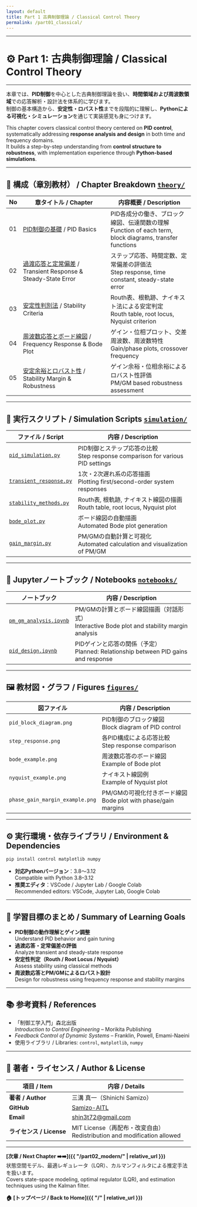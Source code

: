 ```yaml
---
layout: default
title: Part 1 古典制御理論 / Classical Control Theory 
permalink: /part01_classical/
---
```


---

# ⚙️ Part 1: 古典制御理論 / Classical Control Theory

---

本章では、**PID制御**を中心とした古典制御理論を扱い、**時間領域および周波数領域**での応答解析・設計法を体系的に学びます。  
制御の基本構造から、**安定性・ロバスト性**までを段階的に理解し、**Pythonによる可視化・シミュレーション**を通じて実装感覚も身につけます。

This chapter covers classical control theory centered on **PID control**, systematically addressing **response analysis and design** in both time and frequency domains.  
It builds a step-by-step understanding from **control structure to robustness**, with implementation experience through **Python-based simulations**.

---

## 🧭 **構成（章別教材） / Chapter Breakdown** [`theory/`](theory/)

| No | **章タイトル / Chapter** | **内容概要 / Description** |
|----|---------------------------|-----------------------------|
| 01 | [PID制御の基礎](https://samizo-aitl.github.io/EduController/part01_classical/theory/01_pid_control.html) / PID Basics | PID各成分の働き、ブロック線図、伝達関数の理解<br>Function of each term, block diagrams, transfer functions |
| 02 | [過渡応答と定常偏差](https://samizo-aitl.github.io/EduController/part01_classical/theory/02_transient_response.html) / Transient Response & Steady-State Error | ステップ応答、時間定数、定常偏差の評価法<br>Step response, time constant, steady-state error |
| 03 | [安定性判別法](https://samizo-aitl.github.io/EduController/part01_classical/theory/03_stability_methods.html) / Stability Criteria | Routh表、根軌跡、ナイキスト法による安定判定<br>Routh table, root locus, Nyquist criterion |
| 04 | [周波数応答とボード線図](https://samizo-aitl.github.io/EduController/part01_classical/theory/04_frequency_response.html) / Frequency Response & Bode Plot | ゲイン・位相プロット、交差周波数、周波数特性<br>Gain/phase plots, crossover frequency |
| 05 | [安定余裕とロバスト性](https://samizo-aitl.github.io/EduController/part01_classical/theory/05_stability_margins.html) / Stability Margin & Robustness | ゲイン余裕・位相余裕によるロバスト性評価<br>PM/GM based robustness assessment |

---

## 🧪 **実行スクリプト / Simulation Scripts** [`simulation/`](simulation/)

| **ファイル / Script** | **内容 / Description** |
|------------------------|-------------------------|
| [`pid_simulation.py`](simulation/pid_simulation.py) | PID制御とステップ応答の比較<br>Step response comparison for various PID settings |
| [`transient_response.py`](simulation/transient_response.py) | 1次・2次遅れ系の応答描画<br>Plotting first/second-order system responses |
| [`stability_methods.py`](simulation/stability_methods.py) | Routh表, 根軌跡, ナイキスト線図の描画<br>Routh table, root locus, Nyquist plot |
| [`bode_plot.py`](simulation/bode_plot.py) | ボード線図の自動描画<br>Automated Bode plot generation |
| [`gain_margin.py`](simulation/gain_margin.py) | PM/GMの自動計算と可視化<br>Automated calculation and visualization of PM/GM |

---

## 📓 **Jupyterノートブック / Notebooks** [`notebooks/`](notebooks/)

| **ノートブック** | **内容 / Description** |
|------------------|-------------------------|
| [`pm_gm_analysis.ipynb`](notebooks/pm_gm_analysis.ipynb) | PM/GMの計算とボード線図描画（対話形式）<br>Interactive Bode plot and stability margin analysis |
| [`pid_design.ipynb`](notebooks/pid_design.ipynb) | PIDゲインと応答の関係（予定）<br>Planned: Relationship between PID gains and response |

---

## 🖼️ **教材図・グラフ / Figures** [`figures/`](figures/)

| **図ファイル** | **内容 / Description** |
|----------------|-------------------------|
| `pid_block_diagram.png` | PID制御のブロック線図<br>Block diagram of PID control |
| `step_response.png` | 各PID構成による応答比較<br>Step response comparison |
| `bode_example.png` | 周波数応答のボード線図<br>Example of Bode plot |
| `nyquist_example.png` | ナイキスト線図例<br>Example of Nyquist plot |
| `phase_gain_margin_example.png` | PM/GMの可視化付きボード線図<br>Bode plot with phase/gain margins |

---

## ⚙️ **実行環境・依存ライブラリ / Environment & Dependencies**

```bash
pip install control matplotlib numpy
```

- **対応Pythonバージョン**：3.8〜3.12  
  Compatible with Python 3.8–3.12  
- **推奨エディタ**：VSCode / Jupyter Lab / Google Colab  
  Recommended editors: VSCode, Jupyter Lab, Google Colab

---

## 🧠 **学習目標のまとめ / Summary of Learning Goals**

- **PID制御の動作理解とゲイン調整**  
  Understand PID behavior and gain tuning  
- **過渡応答・定常偏差の評価**  
  Analyze transient and steady-state response  
- **安定性判定（Routh / Root Locus / Nyquist）**  
  Assess stability using classical methods  
- **周波数応答とPM/GMによるロバスト設計**  
  Design for robustness using frequency response and stability margins

---

## 📚 **参考資料 / References**

- 「制御工学入門」森北出版  
  *Introduction to Control Engineering* – Morikita Publishing  
- *Feedback Control of Dynamic Systems* – Franklin, Powell, Emami-Naeini  
- 使用ライブラリ / Libraries: `control`, `matplotlib`, `numpy`

---

## 👤 **著者・ライセンス / Author & License**

| **項目 / Item** | **内容 / Details** |
|-----------------|--------------------|
| **著者 / Author** | 三溝 真一（Shinichi Samizo） |
| **GitHub** | [Samizo-AITL](https://github.com/Samizo-AITL) |
| **Email** | [shin3t72@gmail.com](mailto:shin3t72@gmail.com) |
| **ライセンス / License** | MIT License（再配布・改変自由）<br>Redistribution and modification allowed |

---

**[次章 / Next Chapter ➡️➡️]({{ "/part02_modern/" | relative_url }})**  
状態空間モデル、最適レギュレータ（LQR）、カルマンフィルタによる推定手法を扱います。  
Covers state-space modeling, optimal regulator (LQR), and estimation techniques using the Kalman filter.

**🏠 [トップページ / Back to Home]({{ "/" | relative_url }})**
